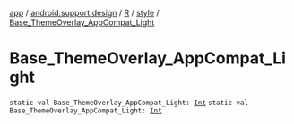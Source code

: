 [app](../../../index.md) / [android.support.design](../../index.md) / [R](../index.md) / [style](index.md) / [Base_ThemeOverlay_AppCompat_Light](./-base_-theme-overlay_-app-compat_-light.md)

# Base_ThemeOverlay_AppCompat_Light

`static val Base_ThemeOverlay_AppCompat_Light: `[`Int`](https://kotlinlang.org/api/latest/jvm/stdlib/kotlin/-int/index.html)
`static val Base_ThemeOverlay_AppCompat_Light: `[`Int`](https://kotlinlang.org/api/latest/jvm/stdlib/kotlin/-int/index.html)